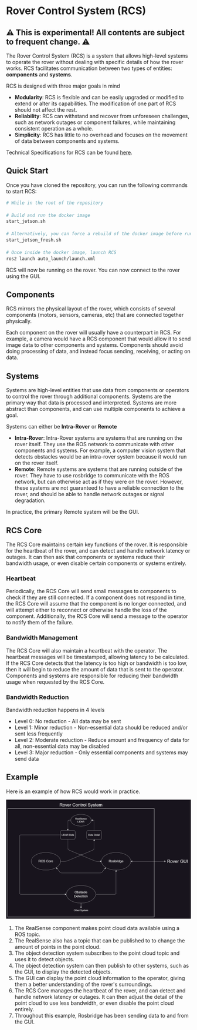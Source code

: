 # Rover Control System (RCS)

## :warning: This is experimental! All contents are subject to frequent change. :warning:

The Rover Control System (RCS) is a system that allows high-level systems to operate the rover without dealing with specific details of how the rover works.
RCS facilitates communication between two types of entities: **components** and **systems**.

RCS is designed with three major goals in mind

- **Modularity**: RCS is flexible and can be easily upgraded or modified to extend or alter its capabilities. The modification of one part of RCS should not affect the rest.
- **Reliability**: RCS can withstand and recover from unforeseen challenges, such as network outages or component failures, while maintaining consistent operation as a whole.
- **Simplicity**: RCS has little to no overhead and focuses on the movement of data between components and systems.

Technical Specifications for RCS can be found [here](./docs/tech_specs.md).

## Quick Start

Once you have cloned the repository, you can run the following commands to start RCS:

```bash
# While in the root of the repository

# Build and run the docker image
start_jetson.sh

# Alternatively, you can force a rebuild of the docker image before running
start_jetson_fresh.sh

# Once inside the docker image, launch RCS
ros2 launch auto_launch/launch.xml
```

RCS will now be running on the rover. You can now connect to the rover using the GUI.

## Components

RCS mirrors the physical layout of the rover, which consists of several components (motors, sensors, cameras, etc) that are connected together physically.

Each component on the rover will usually have a counterpart in RCS. For example, a camera would have a RCS component that would allow it to send image data to other components and systems. Components should avoid doing processing of data, and instead focus sending, receiving, or acting on data.

## Systems

Systems are high-level entities that use data from components or operators to control the rover through additional components. Systems are the primary way that data is processed and interpreted. Systems are more abstract than components, and can use multiple components to achieve a goal.

Systems can either be **Intra-Rover** or **Remote**

- **Intra-Rover**: Intra-Rover systems are systems that are running on the rover itself. They use the ROS network to communicate with other components and systems. For example, a computer vision system that detects obstacles would be an intra-rover system because it would run on the rover itself.
- **Remote**: Remote systems are systems that are running outside of the rover. They have to use rosbridge to communicate with the ROS network, but can otherwise act as if they were on the rover. However, these systems are not guaranteed to have a reliable connection to the rover, and should be able to handle network outages or signal degradation.

In practice, the primary Remote system will be the GUI.

## RCS Core

The RCS Core maintains certain key functions of the rover. It is responsible for the heartbeat of the rover, and can detect and handle network latency or outages. It can then ask that components or systems reduce their bandwidth usage, or even disable certain components or systems entirely.

### Heartbeat

Periodically, the RCS Core will send small messages to components to check if they are still connected. If a component does not respond in time, the RCS Core will assume that the component is no longer connected, and will attempt either to reconnect or otherwise handle the loss of the component. Additionally, the RCS Core will send a message to the operator to notify them of the failure.

### Bandwidth Management

The RCS Core will also maintain a heartbeat with the operator. The heartbeat messages will be timestamped, allowing latency to be calculated. If the RCS Core detects that the latency is too high or bandwidth is too low, then it will begin to reduce the amount of data that is sent to the operator. Components and systems are responsible for reducing their bandwidth usage when requested by the RCS Core.

### Bandwidth Reduction

Bandwidth reduction happens in 4 levels

- Level 0: No reduction - All data may be sent
- Level 1: Minor reduction - Non-essential data should be reduced and/or sent less frequently
- Level 2: Moderate reduction - Reduce amount and frequency of data for all, non-essential data may be disabled
- Level 3: Major reduction - Only essential components and systems may send data

## Example

Here is an example of how RCS would work in practice.

![RCS Example](./docs/rcs_in_practice.png)

1. The RealSense component makes point cloud data available using a ROS topic.
2. The RealSense also has a topic that can be published to to change the amount of points in the point cloud.
3. The object detection system subscribes to the point cloud topic and uses it to detect objects.
4. The object detection system can then publish to other systems, such as the GUI, to display the detected objects.
5. The GUI can display the point cloud information to the operator, giving them a better understanding of the rover's surroundings.
6. The RCS Core manages the heartbeat of the rover, and can detect and handle network latency or outages. It can then adjust the detail of the point cloud to use less bandwidth, or even disable the point cloud entirely.
7. Throughout this example, Rosbridge has been sending data to and from the GUI.
